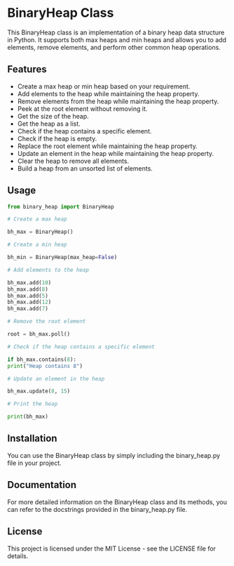 # BinaryHeap Class

This BinaryHeap class is an implementation of a binary heap data structure in Python. It supports both max heaps and min heaps and allows you to add elements, remove elements, and perform other common heap operations.

## Features

- Create a max heap or min heap based on your requirement.
- Add elements to the heap while maintaining the heap property.
- Remove elements from the heap while maintaining the heap property.
- Peek at the root element without removing it.
- Get the size of the heap.
- Get the heap as a list.
- Check if the heap contains a specific element.
- Check if the heap is empty.
- Replace the root element while maintaining the heap property.
- Update an element in the heap while maintaining the heap property.
- Clear the heap to remove all elements.
- Build a heap from an unsorted list of elements.

## Usage

```python
from binary_heap import BinaryHeap

# Create a max heap

bh_max = BinaryHeap()

# Create a min heap

bh_min = BinaryHeap(max_heap=False)

# Add elements to the heap

bh_max.add(10)
bh_max.add(8)
bh_max.add(5)
bh_max.add(12)
bh_max.add(7)

# Remove the root element

root = bh_max.poll()

# Check if the heap contains a specific element

if bh_max.contains(8):
print("Heap contains 8")

# Update an element in the heap

bh_max.update(8, 15)

# Print the heap

print(bh_max)
```

## Installation

You can use the BinaryHeap class by simply including the binary_heap.py file in your project.

## Documentation

For more detailed information on the BinaryHeap class and its methods, you can refer to the docstrings provided in the binary_heap.py file.

## License

This project is licensed under the MIT License - see the LICENSE file for details.
